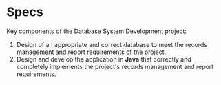 # Specs

Key components of the Database System Development project:

1. Design of an appropriate and correct database to meet the records management and report requirements of the project.
2. Design and develop the application in **Java** that correctly and completely implements the project's records management and report requirements.
